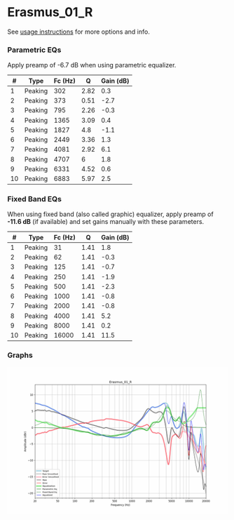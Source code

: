# Erasmus_01_R
See [usage instructions](https://github.com/jaakkopasanen/AutoEq#usage) for more options and info.

### Parametric EQs
Apply preamp of -6.7 dB when using parametric equalizer.

|   # | Type    |   Fc (Hz) |    Q |   Gain (dB) |
|-----|---------|-----------|------|-------------|
|   1 | Peaking |       302 | 2.82 |         0.3 |
|   2 | Peaking |       373 | 0.51 |        -2.7 |
|   3 | Peaking |       795 | 2.26 |        -0.3 |
|   4 | Peaking |      1365 | 3.09 |         0.4 |
|   5 | Peaking |      1827 | 4.8  |        -1.1 |
|   6 | Peaking |      2449 | 3.36 |         1.3 |
|   7 | Peaking |      4081 | 2.92 |         6.1 |
|   8 | Peaking |      4707 | 6    |         1.8 |
|   9 | Peaking |      6331 | 4.52 |         0.6 |
|  10 | Peaking |      6883 | 5.97 |         2.5 |

### Fixed Band EQs
When using fixed band (also called graphic) equalizer, apply preamp of **-11.6 dB** (if available) and set gains manually with these parameters.

|   # | Type    |   Fc (Hz) |    Q |   Gain (dB) |
|-----|---------|-----------|------|-------------|
|   1 | Peaking |        31 | 1.41 |         1.8 |
|   2 | Peaking |        62 | 1.41 |        -0.3 |
|   3 | Peaking |       125 | 1.41 |        -0.7 |
|   4 | Peaking |       250 | 1.41 |        -1.9 |
|   5 | Peaking |       500 | 1.41 |        -2.3 |
|   6 | Peaking |      1000 | 1.41 |        -0.8 |
|   7 | Peaking |      2000 | 1.41 |        -0.8 |
|   8 | Peaking |      4000 | 1.41 |         5.2 |
|   9 | Peaking |      8000 | 1.41 |         0.2 |
|  10 | Peaking |     16000 | 1.41 |        11.5 |

### Graphs
![](./Erasmus_01_R.png)
